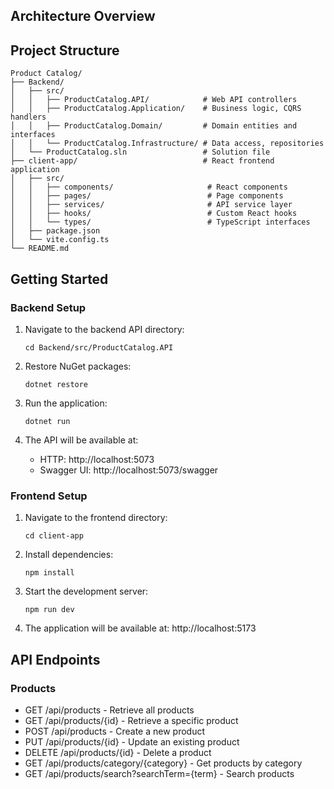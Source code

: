 ## Architecture Overview

## Project Structure

```
Product Catalog/
├── Backend/
│   ├── src/
│   │   ├── ProductCatalog.API/            # Web API controllers
│   │   ├── ProductCatalog.Application/    # Business logic, CQRS handlers
│   │   ├── ProductCatalog.Domain/         # Domain entities and interfaces
│   │   └── ProductCatalog.Infrastructure/ # Data access, repositories
│   └── ProductCatalog.sln                 # Solution file
├── client-app/                            # React frontend application
│   ├── src/
│   │   ├── components/                     # React components
│   │   ├── pages/                          # Page components
│   │   ├── services/                       # API service layer
│   │   ├── hooks/                          # Custom React hooks
│   │   └── types/                          # TypeScript interfaces
│   ├── package.json
│   └── vite.config.ts
└── README.md
```


## Getting Started

### Backend Setup

1. Navigate to the backend API directory:
   ```
   cd Backend/src/ProductCatalog.API
   ```

2. Restore NuGet packages:
   ```
   dotnet restore
   ```

3. Run the application:
   ```
   dotnet run
   ```

4. The API will be available at:
   - HTTP: http://localhost:5073
   - Swagger UI: http://localhost:5073/swagger

### Frontend Setup

1. Navigate to the frontend directory:
   ```
   cd client-app
   ```

2. Install dependencies:
   ```
   npm install
   ```

3. Start the development server:
   ```
   npm run dev
   ```

4. The application will be available at: http://localhost:5173

## API Endpoints

### Products
- GET /api/products - Retrieve all products
- GET /api/products/{id} - Retrieve a specific product
- POST /api/products - Create a new product
- PUT /api/products/{id} - Update an existing product
- DELETE /api/products/{id} - Delete a product
- GET /api/products/category/{category} - Get products by category
- GET /api/products/search?searchTerm={term} - Search products
